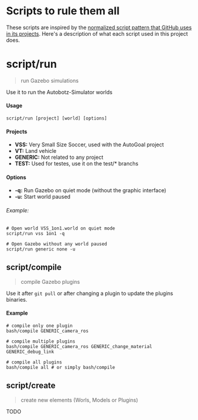 # Scripts to rule them all

These scripts are inspired by the [normalized script pattern that GitHub uses in its projects](https://githubengineering.com/scripts-to-rule-them-all/).
Here's a description of what each script used in this project does.

# script/run
>  run Gazebo simulations

Use it to run the Autobotz-Simulator worlds

#### Usage
`script/run [project] [world] [options]`

#### Projects
* **VSS:** Very Small Size Soccer, used with the AutoGoal project
* **VT:** Land vehicle
* **GENERIC:** Not related to any project
* **TEST:** Used for testes, use it on the test/* branchs

#### Options
* **-q:** Run Gazebo on quiet mode (without the graphic interface)
* **-u:** Start world paused

###### Example:
```
# Open world VSS_1on1.world on quiet mode
script/run vss 1on1 -q

# Open Gazebo without any world paused
script/run generic none -u
```

## script/compile
> compile Gazebo plugins

Use it after `git pull` or after changing a plugin to update the plugins binaries.

#### Example
```
# compile only one plugin
bash/compile GENERIC_camera_ros

# compile multiple plugins
bash/compile GENERIC_camera_ros GENERIC_change_material GENERIC_debug_link

# compile all plugins
bash/compile all # or simply bash/compile
```

## script/create
> create new elements (Worls, Models or Plugins)

TODO
